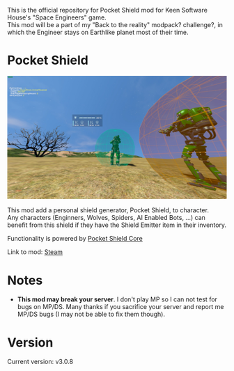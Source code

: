 This is the official repository for Pocket Shield mod for Keen Software House's "Space Engineers" game.\
This mod will be a part of my "Back to the reality" modpack? challenge?, in which the Engineer stays on Earthlike planet most of their time.

# Pocket Shield
![Thumbnail](thumb.jpg)

This mod add a personal shield generator, Pocket Shield, to character.\
Any characters (Enginners, Wolves, Spiders, AI Enabled Bots, ...) can benefit from this shield if they have the Shield Emitter item in their inventory.

Functionality is powered by [Pocket Shield Core](https://github.com/3x3y3z3t/Pocket-Shield-Core)

Link to mod: [Steam](https://steamcommunity.com/sharedfiles/filedetails/?id=2656470280)

# Notes
- **This mod may break your server**. I don't play MP so I can not test for bugs on MP/DS. Many thanks if you sacrifice your server and report me MP/DS bugs (I may not be able to fix them though).

# Version
Current version: v3.0.8
